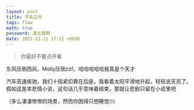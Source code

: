 ```yaml
---
layout: post
title: 不系之舟
tags: flow
math: true
password: 漠北镇南
date: 2021-12-11 17:52 +0800
---
```


> 你最好不要点开看

东风压倒西风，Molly压倒zzf。哈哈哈哈哈我真是个天才

汽车高速疾驰，我们十指紧扣靠在后座，我看着太阳平滑地升起，轻轻说天亮了。假如这是本悲情小说，这句话几乎意味着结束，那就让悲剧只留在小说里吧

（多么凄凄惨惨的场景，然而你困得只想睡觉🙄）





